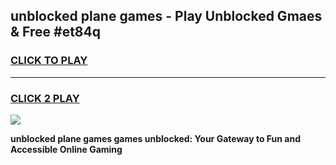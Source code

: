 
## unblocked plane games - Play Unblocked Gmaes & Free #et84q
<h3>
<a href="https://premium.freeplayer.one?title=unblocked_plane_games&ref=01M">CLICK TO PLAY</a></h3>
<hr>

<h3>
<a href="https://premium.freeplayer.one?title=unblocked_plane_games&ref=01M">CLICK 2 PLAY</a>
  
</h3>

<a href="https://premium.freeplayer.one?title=unblocked_plane_games&ref=01M"><img src="https://clearcache.store/games.png"></a>


**unblocked plane games games unblocked: Your Gateway to Fun and Accessible Online Gaming**
